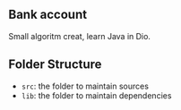 ## Bank account

Small algoritm creat, learn Java in Dio.

## Folder Structure

- `src`: the folder to maintain sources
- `lib`: the folder to maintain dependencies

